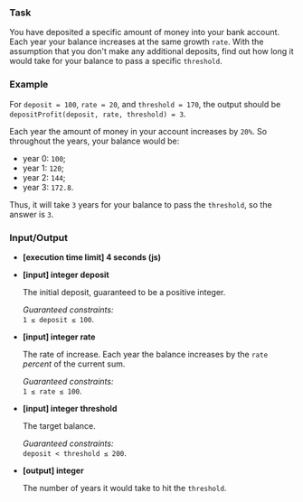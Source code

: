 ### Task

You have deposited a specific amount of money into your bank account. Each year your balance increases at the same growth `rate`. With the assumption that you don't make any additional deposits, find out how long it would take for your balance to pass a specific `threshold`.

### Example

For `deposit = 100`, `rate = 20`, and `threshold = 170`, the output should be  
`depositProfit(deposit, rate, threshold) = 3`.

Each year the amount of money in your account increases by `20%`. So throughout the years, your balance would be:

- year 0: `100`;
- year 1: `120`;
- year 2: `144`;
- year 3: `172.8`.

Thus, it will take `3` years for your balance to pass the `threshold`, so the answer is `3`.

### Input/Output

- **[execution time limit] 4 seconds (js)**
- **[input] integer deposit**

  The initial deposit, guaranteed to be a positive integer.

  _Guaranteed constraints:_  
  `1 ≤ deposit ≤ 100`.

- **[input] integer rate**

  The rate of increase. Each year the balance increases by the `rate` _percent_ of the current sum.

  _Guaranteed constraints:_  
  `1 ≤ rate ≤ 100`.

- **[input] integer threshold**

  The target balance.

  _Guaranteed constraints:_  
  `deposit < threshold ≤ 200`.

- **[output] integer**

  The number of years it would take to hit the `threshold`.
